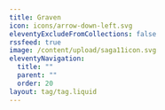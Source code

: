 ```yaml
---
title: Graven
icon: icons/arrow-down-left.svg
eleventyExcludeFromCollections: false
rssfeed: true
image: /content/upload/saga11icon.svg
eleventyNavigation:
  title: ""
  parent: ""
  order: 20
layout: tag/tag.liquid
---
```

